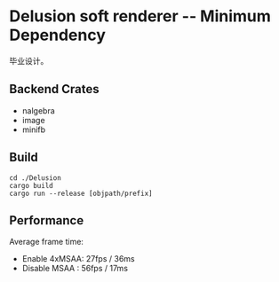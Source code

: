 # Delusion soft renderer -- Minimum Dependency

毕业设计。

## Backend Crates

- nalgebra
- image
- minifb

## Build

```
cd ./Delusion
cargo build
cargo run --release [objpath/prefix]
```

## Performance

Average frame time: 

- Enable 4xMSAA: 27fps / 36ms
- Disable MSAA : 56fps / 17ms